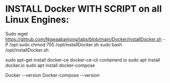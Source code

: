 # INSTALL Docker WITH SCRIPT on all Linux Engines:
Sudo wget https://github.com/Ngwaabanjong/labs/blob/main/Docker/installDocker.sh -P /opt
sudo chmod 755 /opt/installDocker.sh
sudo bash /opt/installDocker.sh

sudo apt-get install docker-ce docker-ce-cli containerd.io
sudo apt install docker.io
sudo apt install docker-compose

Docker --version
Docker-compose --version
